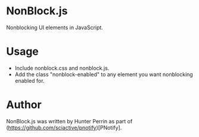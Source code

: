 # NonBlock.js
Nonblocking UI elements in JavaScript.

# Usage
* Include nonblock.css and nonblock.js.
* Add the class "nonblock-enabled" to any element you want nonblocking enabled for.

# Author
NonBlock.js was written by Hunter Perrin as part of (https://github.com/sciactive/pnotify)[PNotify].
